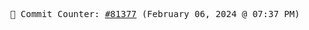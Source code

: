 <p align="center">
    <samp>
        📮 Commit Counter: <a href="https://github.com/Javascript-void0/Javascript-void0/commits/main">#81377</a> (February 06, 2024 @ 07:37 PM)
    </samp>
</p>